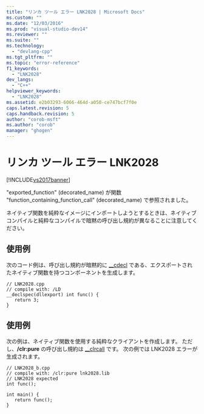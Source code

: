 ```yaml
---
title: "リンカ ツール エラー LNK2028 | Microsoft Docs"
ms.custom: ""
ms.date: "12/03/2016"
ms.prod: "visual-studio-dev14"
ms.reviewer: ""
ms.suite: ""
ms.technology: 
  - "devlang-cpp"
ms.tgt_pltfrm: ""
ms.topic: "error-reference"
f1_keywords: 
  - "LNK2028"
dev_langs: 
  - "C++"
helpviewer_keywords: 
  - "LNK2028"
ms.assetid: e2b03293-6066-464d-a050-ce747bcf7f0e
caps.latest.revision: 5
caps.handback.revision: 5
author: "corob-msft"
ms.author: "corob"
manager: "ghogen"
---
```

# リンカ ツール エラー LNK2028
[!INCLUDE[vs2017banner](../../assembler/inline/includes/vs2017banner.md)]

"exported\_function" \(decorated\_name\) が関数 "function\_containing\_function\_call" \(decorated\_name\) で参照されました。  
  
 ネイティブ関数を純粋なイメージにインポートしようとするときは、ネイティブ コンパイルと純粋なコンパイルで暗黙の呼び出し規約が異なることに注意してください。  
  
## 使用例  
 次のコード例は、呼び出し規約が暗黙的に [\_\_cdecl](../Topic/__cdecl.md) である、エクスポートされたネイティブ関数を持つコンポーネントを生成します。  
  
```  
// LNK2028.cpp  
// compile with: /LD  
__declspec(dllexport) int func() {  
   return 3;  
}  
```  
  
## 使用例  
 次の例は、ネイティブ関数を使用する純粋なクライアントを作成します。  ただし、**\/clr:pure** の呼び出し規約は [\_\_clrcall](../../cpp/clrcall.md) です。  次の例では LNK2028 エラーが生成されます。  
  
```  
// LNK2028_b.cpp  
// compile with: /clr:pure lnk2028.lib  
// LNK2028 expected  
int func();  
  
int main() {  
   return func();  
}  
```